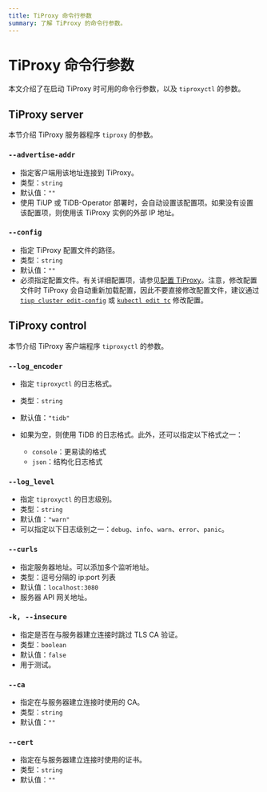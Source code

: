 ```yaml
---
title: TiProxy 命令行参数
summary: 了解 TiProxy 的命令行参数。
---
```


# TiProxy 命令行参数

本文介绍了在启动 TiProxy 时可用的命令行参数，以及 `tiproxyctl` 的参数。

## TiProxy server

本节介绍 TiProxy 服务器程序 `tiproxy` 的参数。

### `--advertise-addr`

+ 指定客户端用该地址连接到 TiProxy。
+ 类型：`string`
+ 默认值：`""`
+ 使用 TiUP 或 TiDB-Operator 部署时，会自动设置该配置项。如果没有设置该配置项，则使用该 TiProxy 实例的外部 IP 地址。

### `--config`

+ 指定 TiProxy 配置文件的路径。
+ 类型：`string`
+ 默认值：`""`
+ 必须指定配置文件。有关详细配置项，请参见[配置 TiProxy](/tiproxy/tiproxy-configuration.md)。注意，修改配置文件时 TiProxy 会自动重新加载配置，因此不要直接修改配置文件，建议通过 [`tiup cluster edit-config`](/tiup/tiup-component-cluster-edit-config.md) 或 [`kubectl edit tc`](https://docs.pingcap.com/zh/tidb-in-kubernetes/dev/modify-tidb-configuration) 修改配置。

## TiProxy control

本节介绍 TiProxy 客户端程序 `tiproxyctl` 的参数。

### `--log_encoder`

+ 指定 `tiproxyctl` 的日志格式。
+ 类型：`string`
+ 默认值：`"tidb"`
+ 如果为空，则使用 TiDB 的日志格式。此外，还可以指定以下格式之一：

    - `console`：更易读的格式
    - `json`：结构化日志格式

### `--log_level`

+ 指定 `tiproxyctl` 的日志级别。
+ 类型：`string`
+ 默认值：`"warn"`
+ 可以指定以下日志级别之一：`debug`、`info`、`warn`、`error`、`panic`。

### `--curls`

+ 指定服务器地址。可以添加多个监听地址。
+ 类型：逗号分隔的 ip:port 列表
+ 默认值：`localhost:3080`
+ 服务器 API 网关地址。

### `-k, --insecure`

+ 指定是否在与服务器建立连接时跳过 TLS CA 验证。
+ 类型：`boolean`
+ 默认值：`false`
+ 用于测试。

### `--ca`

+ 指定在与服务器建立连接时使用的 CA。
+ 类型：`string`
+ 默认值：`""`

### `--cert`

+ 指定在与服务器建立连接时使用的证书。
+ 类型：`string`
+ 默认值：`""`
